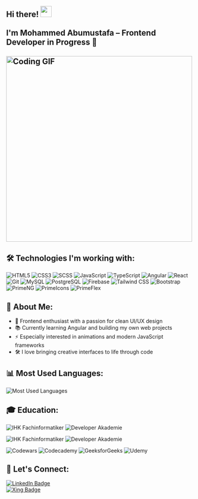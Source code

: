 <h2 align="left">
  <br>Hi there! <img src="https://user-images.githubusercontent.com/42378118/110234147-e3259600-7f4e-11eb-95be-0c4047144dea.gif" width="30"><br>
  <br> I'm Mohammed Abumustafa – Frontend Developer in Progress 🚀<br>
  <br>
    <img src="https://media.giphy.com/media/SWoSkN6DxTszqIKEqv/giphy.gif" alt="Coding GIF" width="500">
</h2>


<h2 align="left">🛠️ Technologies I'm working with:</h2>

<p align="left">
  <img src="https://img.shields.io/badge/HTML5-E34F26?style=for-the-badge&logo=html5&logoColor=white" alt="HTML5"/>
  <img src="https://img.shields.io/badge/CSS3-1572B6?style=for-the-badge&logo=css3&logoColor=white" alt="CSS3"/>
  <img src="https://img.shields.io/badge/SCSS-CC6699?style=for-the-badge&logo=sass&logoColor=white" alt="SCSS"/>
  <img src="https://img.shields.io/badge/JavaScript-F7DF1E?style=for-the-badge&logo=javascript&logoColor=black" alt="JavaScript"/>
  <img src="https://img.shields.io/badge/TypeScript-3178C6?style=for-the-badge&logo=typescript&logoColor=white" alt="TypeScript"/>
  <img src="https://img.shields.io/badge/Angular-DD0031?style=for-the-badge&logo=angular&logoColor=white" alt="Angular"/>
  <img src="https://img.shields.io/badge/React-20232A?style=for-the-badge&logo=react&logoColor=61DAFB" alt="React"/>
  <img src="https://img.shields.io/badge/Git-F05032?style=for-the-badge&logo=git&logoColor=white" alt="Git"/>
  <img src="https://img.shields.io/badge/MySQL-00758F?style=for-the-badge&logo=mysql&logoColor=white" alt="MySQL"/>
  <img src="https://img.shields.io/badge/PostgreSQL-4169E1?style=for-the-badge&logo=postgresql&logoColor=white" alt="PostgreSQL"/>
  <img src="https://img.shields.io/badge/Firebase-FFCA28?style=for-the-badge&logo=firebase&logoColor=black" alt="Firebase"/>
  <img src="https://img.shields.io/badge/Tailwind_CSS-38B2AC?style=for-the-badge&logo=tailwind-css&logoColor=white" alt="Tailwind CSS"/>
  <img src="https://img.shields.io/badge/Bootstrap-7952B3?style=for-the-badge&logo=bootstrap&logoColor=white" alt="Bootstrap"/>
  <img src="https://img.shields.io/badge/PrimeNG-2C7CB0?style=for-the-badge&logo=primefaces&logoColor=white" alt="PrimeNG"/>
  <img src="https://img.shields.io/badge/PrimeIcons-6D4C41?style=for-the-badge&logo=primefaces&logoColor=white" alt="PrimeIcons"/>
  <img src="https://img.shields.io/badge/PrimeFlex-009688?style=for-the-badge&logo=primefaces&logoColor=white" alt="PrimeFlex"/>
</p>


<h2 align="left">🧠 About Me:</h2>

- 🎯 Frontend enthusiast with a passion for clean UI/UX design 
- 📚 Currently learning Angular and building my own web projects
- ⚡ Especially interested in animations and modern JavaScript frameworks
- 🛠  I love bringing creative interfaces to life through code

<h2 align="left">📊 Most Used Languages:</h2>

<p align="left">
  <img src="https://github-readme-stats.vercel.app/api/top-langs/?username=mohd-3384&layout=compact&langs_count=8&theme=tokyonight&hide_border=true" alt="Most Used Languages" />
</p>

<h2 align="left">🎓 Education:</h2>

<p align="left">
  <!-- IHK Fachinformatiker -->
  <img src="https://img.shields.io/badge/%20FACHINFORMATIKER%20ANWENDUNGSENTWICKLUNG-005CA9?style=for-the-badge&logo=data:image/png;base64,iVBORw0KGgoAAAANSUhEUgAAABoAAAASCAMAAABe6+5GAAAAVFBMVEUAAAD///////////////////////////////////////////////////////////////////////////////////////////////////+0q3mSAAAAGnRSTlMAAxEmJ7b4HQt3BnMPnb6tSklEqfuPuN5Bk9bQySgAAABLSURBVBjTY2AgETZgZ2BiYGBkZCAEM5AwMDBQEwwMDCEkCZoBjHBiO5GAkRgMQwAMMTAzEDRAsJAmQsJExslJQyMNExNQCQEBAECGBfDJMoOUnAAAAAElFTkSuQmCC&logoColor=white" alt="IHK Fachinformatiker" />

  <!-- Developer Akademie -->
  <img src="https://img.shields.io/badge/DEVELOPER%20AKADEMIE-FD5B4F?style=for-the-badge&logo=data:image/png;base64,iVBORw0KGgoAAAANSUhEUgAAABkAAAAbCAMAAAAmgB3lAAAARVBMVEUAAAD///////////////////////////////////////////////////////////////////+u/XHDAAAAGnRSTlMA7+8hQCCBLvkaEevyXyxCNR8xB8gFfI9eHgmNvFD5uEAAABWSURBVCjPjZLbDoAgDEUXqCCw2uT//9yVbT1GjA1dzgmcA0apDOAQ9JiErEYgqVapNcExiCy4HPoAD6iL44vSC6ZULgKqkmGoHfP1Oj//fduAk5HH5dEHDq8r4nITQgAAAABJRU5ErkJggg==&logoColor=white" alt="Developer Akademie" />
</p>

<!-- IHK / Fachinformatiker AE -->
<img src="https://img.shields.io/badge/%F0%9F%8E%93%20FACHINFORMATIKER%20ANWENDUNGSENTWICKLUNG-005CA9?style=for-the-badge" alt="IHK Fachinformatiker" />

<!-- Developer Akademie -->
<img src="https://img.shields.io/badge/%F0%9F%94%A7%20DEVELOPER%20AKADEMIE-FD5B4F?style=for-the-badge" alt="Developer Akademie" />


<p align="left">
  <img src="https://img.shields.io/badge/CODEWARS-B1361E?style=for-the-badge&logo=codewars&logoColor=white" alt="Codewars"/>
  <img src="https://img.shields.io/badge/CODECADEMY-FFF?style=for-the-badge&logo=codecademy&logoColor=black" alt="Codecademy"/>
  <img src="https://img.shields.io/badge/GEEKSFORGEEKS-2F8D46?style=for-the-badge&logo=geeksforgeeks&logoColor=white" alt="GeeksforGeeks"/>
  <img src="https://img.shields.io/badge/UDEMY-A435F0?style=for-the-badge&logo=udemy&logoColor=white" alt="Udemy"/>
</p>

<h2 align="left">🤝 Let's Connect:</h2>

[![LinkedIn Badge](https://img.shields.io/badge/LinkedIn-mohammedabumustafa-blue?style=flat-square&logo=linkedin&logoColor=white)](https://www.linkedin.com/in/mohammed-abumustafa-2458392b8/) <br />
[![Xing Badge](https://img.shields.io/badge/Xing-mohammedabumustafa-brightgreen?style=flat-square&logo=xing&logoColor=white)](https://www.xing.com/profile/Mohammed_Abumustafa)
